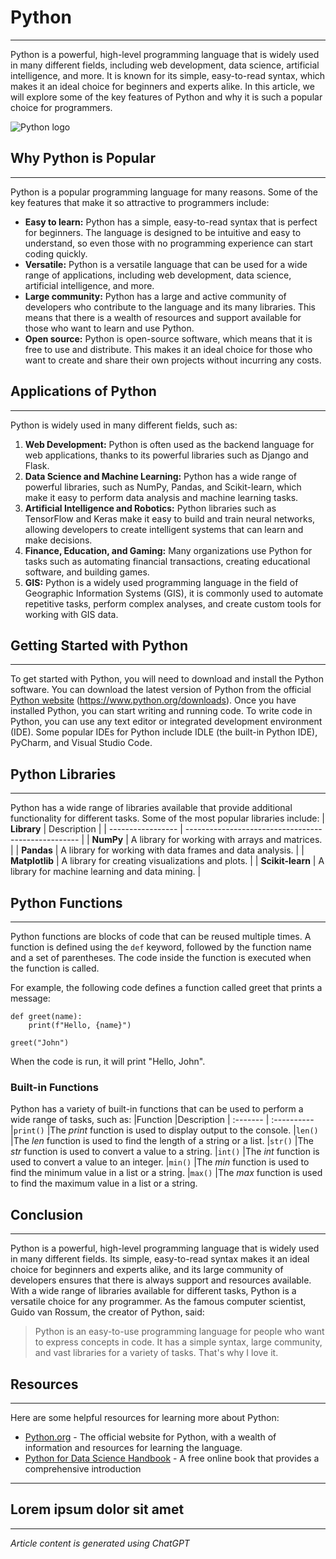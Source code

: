 # Python
___________
Python is a powerful, high-level programming language that is widely used in many different fields, 
including web development, data science, artificial intelligence, and more. It is known for its simple,
easy-to-read syntax, which makes it an ideal choice for beginners and experts alike. In this article,
we will explore some of the key features of Python and why it is such a popular choice for
programmers.

![Python logo](https://www.python.org/static/img/python-logo@2x.png)

## Why Python is Popular
___________
Python is a popular programming language for many reasons. Some of the key features that make
it so attractive to programmers include:
- **Easy to learn:** Python has a simple, easy-to-read syntax that is perfect for beginners. The
language is designed to be intuitive and easy to understand, so even those with no
programming experience can start coding quickly.
- **Versatile:** Python is a versatile language that can be used for a wide range of applications,
including web development, data science, artificial intelligence, and more.
- **Large community:** Python has a large and active community of developers who contribute to
the language and its many libraries. This means that there is a wealth of resources and support
available for those who want to learn and use Python.
- **Open source:** Python is open-source software, which means that it is free to use and
distribute. This makes it an ideal choice for those who want to create and share their own
projects without incurring any costs.

## Applications of Python
___________
Python is widely used in many different fields, such as:
1. **Web Development:** Python is often used as the backend language for web applications,
thanks to its powerful libraries such as Django and Flask.
2. **Data Science and Machine Learning:** Python has a wide range of powerful libraries, such as
NumPy, Pandas, and Scikit-learn, which make it easy to perform data analysis and machine
learning tasks.
3. **Artificial Intelligence and Robotics:** Python libraries such as TensorFlow and Keras make it
easy to build and train neural networks, allowing developers to create intelligent systems that
can learn and make decisions.
4. **Finance, Education, and Gaming:** Many organizations use Python for tasks such as
automating financial transactions, creating educational software, and building games.
5. **GIS:** Python is a widely used programming language in the field of Geographic Information
Systems (GIS), it is commonly used to automate repetitive tasks, perform complex analyses,
and create custom tools for working with GIS data.

## Getting Started with Python
___________
To get started with Python, you will need to download and install the Python software. You can
download the latest version of Python from the official <a href="https://www.python.org">Python website</a> (https://www.python.org/downloads). Once you have installed Python, you can start writing and running code.
To write code in Python, you can use any text editor or integrated development environment (IDE).
Some popular IDEs for Python include IDLE (the built-in Python IDE), PyCharm, and Visual Studio
Code.

## Python Libraries
___________
Python has a wide range of libraries available that provide additional functionality for different
tasks. Some of the most popular libraries include:
| **Library**       | Description                                               |
| ----------------- | ---------------------------------------------------       |
| **NumPy**         | A library for working with arrays and matrices.           |
| **Pandas**        | A library for working with data frames and data analysis. |
| **Matplotlib**    | A library for creating visualizations and plots.          |
| **Scikit-learn**  | A library for machine learning and data mining.           |

## Python Functions
___________

Python functions are blocks of code that can be reused multiple times. A function is defined using
the `def` keyword, followed by the function name and a set of parentheses. The code inside the
function is executed when the function is called.

For example, the following code defines a function called greet that prints a message:
```
def greet(name):
    print(f"Hello, {name}")
            
greet("John")
```
When the code is run, it will print "Hello, John".

### Built-in Functions

Python has a variety of built-in functions that can be used to perform a wide range of tasks, such
as:
|Function   |Description
| :-------  | :----------
|`print()`    |The *print* function is used to display output to the console.
|`len()`      |The *len* function is used to find the length of a string or a list.
|`str()`      |The *str* function is used to convert a value to a string.
|`int()`      |The *int* function is used to convert a value to an integer.
|`min()`      |The *min* function is used to find the minimum value in a list or a string.
|`max()`      |The *max* function is used to find the maximum value in a list or a string.

## Conclusion
___________
Python is a powerful, high-level programming language that is widely used in many different fields.
Its simple, easy-to-read syntax makes it an ideal choice for beginners and experts alike, and its
large community of developers ensures that there is always support and resources available. With
a wide range of libraries available for different tasks, Python is a versatile choice for any
programmer.
As the famous computer scientist, Guido van Rossum, the creator of Python, said:

>Python is an easy-to-use programming language for people who want to express concepts in
code. It has a simple syntax, large community, and vast libraries for a variety of tasks. That's
why I love it.

## Resources
___________

Here are some helpful resources for learning more about Python:
- <a href="https://www.python.org" target="_blank">Python.org</a> - The official website for Python, with a wealth of information and resources for
learning the language.
- <a href="https://jakevdp.github.io/PythonDataScienceHandbook" target="_blank">Python for Data Science Handbook</a> - A free online book that provides a comprehensive introduction
___________

## Lorem ipsum dolor sit amet
___________


*Article content is generated using ChatGPT*






